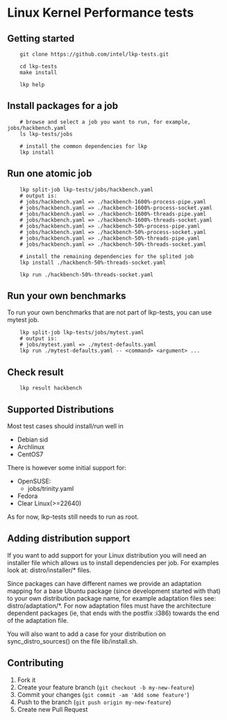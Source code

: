 # Linux Kernel Performance tests

## Getting started

```
	git clone https://github.com/intel/lkp-tests.git

	cd lkp-tests
	make install

	lkp help
```

## Install packages for a job

```
	# browse and select a job you want to run, for example, jobs/hackbench.yaml
	ls lkp-tests/jobs
	
	# install the common dependencies for lkp
	lkp install
```

## Run one atomic job

```
	lkp split-job lkp-tests/jobs/hackbench.yaml
	# output is:
	# jobs/hackbench.yaml => ./hackbench-1600%-process-pipe.yaml
	# jobs/hackbench.yaml => ./hackbench-1600%-process-socket.yaml
	# jobs/hackbench.yaml => ./hackbench-1600%-threads-pipe.yaml
	# jobs/hackbench.yaml => ./hackbench-1600%-threads-socket.yaml
	# jobs/hackbench.yaml => ./hackbench-50%-process-pipe.yaml
	# jobs/hackbench.yaml => ./hackbench-50%-process-socket.yaml
	# jobs/hackbench.yaml => ./hackbench-50%-threads-pipe.yaml
	# jobs/hackbench.yaml => ./hackbench-50%-threads-socket.yaml

	# install the remaining dependencies for the splited job
	lkp install ./hackbench-50%-threads-socket.yaml

	lkp run ./hackbench-50%-threads-socket.yaml
```

## Run your own benchmarks

To run your own benchmarks that are not part of lkp-tests, you can use mytest job.

```
	lkp split-job lkp-tests/jobs/mytest.yaml
	# output is:
	# jobs/mytest.yaml => ./mytest-defaults.yaml
	lkp run ./mytest-defaults.yaml -- <command> <argument> ...
```

## Check result
```
	lkp result hackbench
```

## Supported Distributions

Most test cases should install/run well in

- Debian sid
- Archlinux
- CentOS7

There is however some initial support for:

- OpenSUSE:
	- jobs/trinity.yaml
- Fedora
- Clear Linux(>=22640)

As for now, lkp-tests still needs to run as root.

## Adding distribution support

If you want to add support for your Linux distribution you will need
an installer file which allows us to install dependencies per job. For
examples look at: distro/installer/* files.

Since packages can have different names we provide an adaptation mapping for a
base Ubuntu package (since development started with that) to your own
distribution package name, for example adaptation files see:
distro/adaptation/*. For now adaptation files must have the architecture
dependent packages (ie, that ends with the postfix :i386) towards the end
of the adaptation file.

You will also want to add a case for your distribution on sync_distro_sources()
on the file lib/install.sh.

## Contributing

1. Fork it
2. Create your feature branch (`git checkout -b my-new-feature`)
3. Commit your changes (`git commit -am 'Add some feature'`)
4. Push to the branch (`git push origin my-new-feature`)
5. Create new Pull Request
